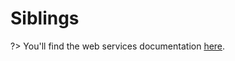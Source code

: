 # Siblings

?> You'll find the web services documentation [here](http://www.geonames.org/export/place-hierarchy.html).